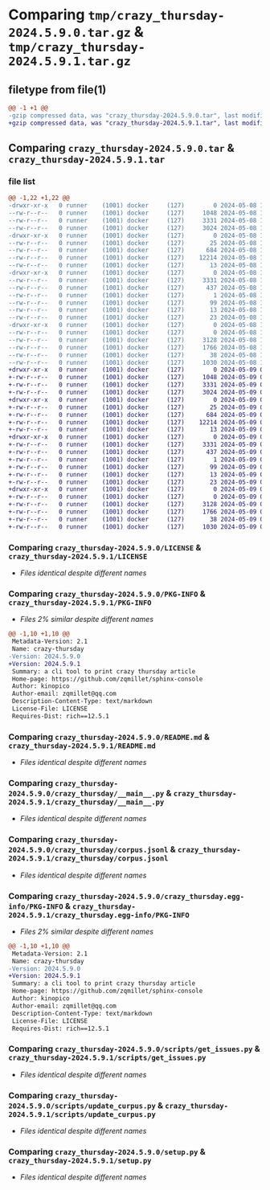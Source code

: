 # Comparing `tmp/crazy_thursday-2024.5.9.0.tar.gz` & `tmp/crazy_thursday-2024.5.9.1.tar.gz`

## filetype from file(1)

```diff
@@ -1 +1 @@
-gzip compressed data, was "crazy_thursday-2024.5.9.0.tar", last modified: Wed May  8 17:27:32 2024, max compression
+gzip compressed data, was "crazy_thursday-2024.5.9.1.tar", last modified: Thu May  9 05:30:22 2024, max compression
```

## Comparing `crazy_thursday-2024.5.9.0.tar` & `crazy_thursday-2024.5.9.1.tar`

### file list

```diff
@@ -1,22 +1,22 @@
-drwxr-xr-x   0 runner    (1001) docker     (127)        0 2024-05-08 17:27:32.525928 crazy_thursday-2024.5.9.0/
--rw-r--r--   0 runner    (1001) docker     (127)     1048 2024-05-08 17:27:20.000000 crazy_thursday-2024.5.9.0/LICENSE
--rw-r--r--   0 runner    (1001) docker     (127)     3331 2024-05-08 17:27:32.525928 crazy_thursday-2024.5.9.0/PKG-INFO
--rw-r--r--   0 runner    (1001) docker     (127)     3024 2024-05-08 17:27:20.000000 crazy_thursday-2024.5.9.0/README.md
-drwxr-xr-x   0 runner    (1001) docker     (127)        0 2024-05-08 17:27:32.525928 crazy_thursday-2024.5.9.0/crazy_thursday/
--rw-r--r--   0 runner    (1001) docker     (127)       25 2024-05-08 17:27:28.000000 crazy_thursday-2024.5.9.0/crazy_thursday/__init__.py
--rw-r--r--   0 runner    (1001) docker     (127)      684 2024-05-08 17:27:20.000000 crazy_thursday-2024.5.9.0/crazy_thursday/__main__.py
--rw-r--r--   0 runner    (1001) docker     (127)    12214 2024-05-08 17:27:28.000000 crazy_thursday-2024.5.9.0/crazy_thursday/corpus.jsonl
--rw-r--r--   0 runner    (1001) docker     (127)       13 2024-05-08 17:27:20.000000 crazy_thursday-2024.5.9.0/crazy_thursday/requirements.txt
-drwxr-xr-x   0 runner    (1001) docker     (127)        0 2024-05-08 17:27:32.525928 crazy_thursday-2024.5.9.0/crazy_thursday.egg-info/
--rw-r--r--   0 runner    (1001) docker     (127)     3331 2024-05-08 17:27:32.000000 crazy_thursday-2024.5.9.0/crazy_thursday.egg-info/PKG-INFO
--rw-r--r--   0 runner    (1001) docker     (127)      437 2024-05-08 17:27:32.000000 crazy_thursday-2024.5.9.0/crazy_thursday.egg-info/SOURCES.txt
--rw-r--r--   0 runner    (1001) docker     (127)        1 2024-05-08 17:27:32.000000 crazy_thursday-2024.5.9.0/crazy_thursday.egg-info/dependency_links.txt
--rw-r--r--   0 runner    (1001) docker     (127)       99 2024-05-08 17:27:32.000000 crazy_thursday-2024.5.9.0/crazy_thursday.egg-info/entry_points.txt
--rw-r--r--   0 runner    (1001) docker     (127)       13 2024-05-08 17:27:32.000000 crazy_thursday-2024.5.9.0/crazy_thursday.egg-info/requires.txt
--rw-r--r--   0 runner    (1001) docker     (127)       23 2024-05-08 17:27:32.000000 crazy_thursday-2024.5.9.0/crazy_thursday.egg-info/top_level.txt
-drwxr-xr-x   0 runner    (1001) docker     (127)        0 2024-05-08 17:27:32.525928 crazy_thursday-2024.5.9.0/scripts/
--rw-r--r--   0 runner    (1001) docker     (127)        0 2024-05-08 17:27:20.000000 crazy_thursday-2024.5.9.0/scripts/__init__.py
--rw-r--r--   0 runner    (1001) docker     (127)     3128 2024-05-08 17:27:20.000000 crazy_thursday-2024.5.9.0/scripts/get_issues.py
--rw-r--r--   0 runner    (1001) docker     (127)     1766 2024-05-08 17:27:20.000000 crazy_thursday-2024.5.9.0/scripts/update_curpus.py
--rw-r--r--   0 runner    (1001) docker     (127)       38 2024-05-08 17:27:32.525928 crazy_thursday-2024.5.9.0/setup.cfg
--rw-r--r--   0 runner    (1001) docker     (127)     1030 2024-05-08 17:27:20.000000 crazy_thursday-2024.5.9.0/setup.py
+drwxr-xr-x   0 runner    (1001) docker     (127)        0 2024-05-09 05:30:22.170912 crazy_thursday-2024.5.9.1/
+-rw-r--r--   0 runner    (1001) docker     (127)     1048 2024-05-09 05:30:14.000000 crazy_thursday-2024.5.9.1/LICENSE
+-rw-r--r--   0 runner    (1001) docker     (127)     3331 2024-05-09 05:30:22.166912 crazy_thursday-2024.5.9.1/PKG-INFO
+-rw-r--r--   0 runner    (1001) docker     (127)     3024 2024-05-09 05:30:14.000000 crazy_thursday-2024.5.9.1/README.md
+drwxr-xr-x   0 runner    (1001) docker     (127)        0 2024-05-09 05:30:22.166912 crazy_thursday-2024.5.9.1/crazy_thursday/
+-rw-r--r--   0 runner    (1001) docker     (127)       25 2024-05-09 05:30:17.000000 crazy_thursday-2024.5.9.1/crazy_thursday/__init__.py
+-rw-r--r--   0 runner    (1001) docker     (127)      684 2024-05-09 05:30:14.000000 crazy_thursday-2024.5.9.1/crazy_thursday/__main__.py
+-rw-r--r--   0 runner    (1001) docker     (127)    12214 2024-05-09 05:30:17.000000 crazy_thursday-2024.5.9.1/crazy_thursday/corpus.jsonl
+-rw-r--r--   0 runner    (1001) docker     (127)       13 2024-05-09 05:30:14.000000 crazy_thursday-2024.5.9.1/crazy_thursday/requirements.txt
+drwxr-xr-x   0 runner    (1001) docker     (127)        0 2024-05-09 05:30:22.166912 crazy_thursday-2024.5.9.1/crazy_thursday.egg-info/
+-rw-r--r--   0 runner    (1001) docker     (127)     3331 2024-05-09 05:30:22.000000 crazy_thursday-2024.5.9.1/crazy_thursday.egg-info/PKG-INFO
+-rw-r--r--   0 runner    (1001) docker     (127)      437 2024-05-09 05:30:22.000000 crazy_thursday-2024.5.9.1/crazy_thursday.egg-info/SOURCES.txt
+-rw-r--r--   0 runner    (1001) docker     (127)        1 2024-05-09 05:30:22.000000 crazy_thursday-2024.5.9.1/crazy_thursday.egg-info/dependency_links.txt
+-rw-r--r--   0 runner    (1001) docker     (127)       99 2024-05-09 05:30:22.000000 crazy_thursday-2024.5.9.1/crazy_thursday.egg-info/entry_points.txt
+-rw-r--r--   0 runner    (1001) docker     (127)       13 2024-05-09 05:30:22.000000 crazy_thursday-2024.5.9.1/crazy_thursday.egg-info/requires.txt
+-rw-r--r--   0 runner    (1001) docker     (127)       23 2024-05-09 05:30:22.000000 crazy_thursday-2024.5.9.1/crazy_thursday.egg-info/top_level.txt
+drwxr-xr-x   0 runner    (1001) docker     (127)        0 2024-05-09 05:30:22.166912 crazy_thursday-2024.5.9.1/scripts/
+-rw-r--r--   0 runner    (1001) docker     (127)        0 2024-05-09 05:30:14.000000 crazy_thursday-2024.5.9.1/scripts/__init__.py
+-rw-r--r--   0 runner    (1001) docker     (127)     3128 2024-05-09 05:30:14.000000 crazy_thursday-2024.5.9.1/scripts/get_issues.py
+-rw-r--r--   0 runner    (1001) docker     (127)     1766 2024-05-09 05:30:14.000000 crazy_thursday-2024.5.9.1/scripts/update_curpus.py
+-rw-r--r--   0 runner    (1001) docker     (127)       38 2024-05-09 05:30:22.170912 crazy_thursday-2024.5.9.1/setup.cfg
+-rw-r--r--   0 runner    (1001) docker     (127)     1030 2024-05-09 05:30:14.000000 crazy_thursday-2024.5.9.1/setup.py
```

### Comparing `crazy_thursday-2024.5.9.0/LICENSE` & `crazy_thursday-2024.5.9.1/LICENSE`

 * *Files identical despite different names*

### Comparing `crazy_thursday-2024.5.9.0/PKG-INFO` & `crazy_thursday-2024.5.9.1/PKG-INFO`

 * *Files 2% similar despite different names*

```diff
@@ -1,10 +1,10 @@
 Metadata-Version: 2.1
 Name: crazy-thursday
-Version: 2024.5.9.0
+Version: 2024.5.9.1
 Summary: a cli tool to print crazy thursday article
 Home-page: https://github.com/zqmillet/sphinx-console
 Author: kinopico
 Author-email: zqmillet@qq.com
 Description-Content-Type: text/markdown
 License-File: LICENSE
 Requires-Dist: rich==12.5.1
```

### Comparing `crazy_thursday-2024.5.9.0/README.md` & `crazy_thursday-2024.5.9.1/README.md`

 * *Files identical despite different names*

### Comparing `crazy_thursday-2024.5.9.0/crazy_thursday/__main__.py` & `crazy_thursday-2024.5.9.1/crazy_thursday/__main__.py`

 * *Files identical despite different names*

### Comparing `crazy_thursday-2024.5.9.0/crazy_thursday/corpus.jsonl` & `crazy_thursday-2024.5.9.1/crazy_thursday/corpus.jsonl`

 * *Files identical despite different names*

### Comparing `crazy_thursday-2024.5.9.0/crazy_thursday.egg-info/PKG-INFO` & `crazy_thursday-2024.5.9.1/crazy_thursday.egg-info/PKG-INFO`

 * *Files 2% similar despite different names*

```diff
@@ -1,10 +1,10 @@
 Metadata-Version: 2.1
 Name: crazy-thursday
-Version: 2024.5.9.0
+Version: 2024.5.9.1
 Summary: a cli tool to print crazy thursday article
 Home-page: https://github.com/zqmillet/sphinx-console
 Author: kinopico
 Author-email: zqmillet@qq.com
 Description-Content-Type: text/markdown
 License-File: LICENSE
 Requires-Dist: rich==12.5.1
```

### Comparing `crazy_thursday-2024.5.9.0/scripts/get_issues.py` & `crazy_thursday-2024.5.9.1/scripts/get_issues.py`

 * *Files identical despite different names*

### Comparing `crazy_thursday-2024.5.9.0/scripts/update_curpus.py` & `crazy_thursday-2024.5.9.1/scripts/update_curpus.py`

 * *Files identical despite different names*

### Comparing `crazy_thursday-2024.5.9.0/setup.py` & `crazy_thursday-2024.5.9.1/setup.py`

 * *Files identical despite different names*

